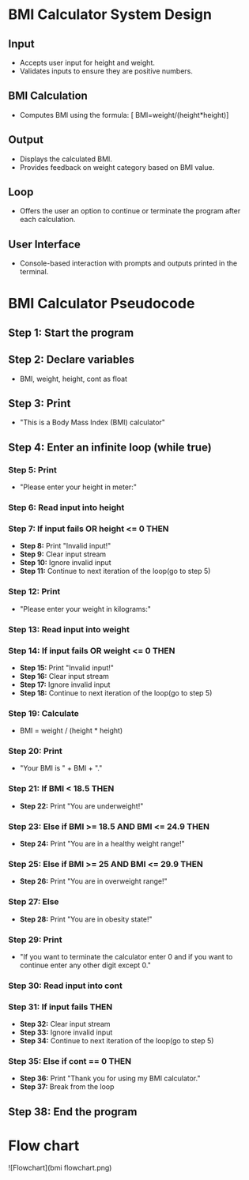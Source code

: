 


# BMI Calculator System Design

## Input 
- Accepts user input for height and weight.
- Validates inputs to ensure they are positive numbers.

## BMI Calculation
- Computes BMI using the formula: 
  [
  BMI=weight/(height*height)]

## Output
- Displays the calculated BMI.
- Provides feedback on weight category based on BMI value.

## Loop 
- Offers the user an option to continue or terminate the program after each calculation.

## User Interface
- Console-based interaction with prompts and outputs printed in the terminal.


# BMI Calculator Pseudocode

## Step 1: Start the program

## Step 2: Declare variables
- BMI, weight, height, cont as float

## Step 3: Print
- "This is a Body Mass Index (BMI) calculator"

## Step 4: Enter an infinite loop (while true)

### Step 5: Print
- "Please enter your height in meter:"

### Step 6: Read input into height

### Step 7: If input fails OR height <= 0 THEN
- **Step 8:** Print "Invalid input!"
- **Step 9:** Clear input stream
- **Step 10:** Ignore invalid input
- **Step 11:** Continue to next iteration of the loop(go to step 5) 

### Step 12: Print
- "Please enter your weight in kilograms:"

### Step 13: Read input into weight

### Step 14: If input fails OR weight <= 0 THEN
- **Step 15:** Print "Invalid input!"
- **Step 16:** Clear input stream
- **Step 17:** Ignore invalid input
- **Step 18:** Continue to next iteration of the loop(go to step 5)

### Step 19: Calculate 
- BMI = weight / (height * height)

### Step 20: Print
- "Your BMI is " + BMI + "."

### Step 21: If BMI < 18.5 THEN
- **Step 22:** Print "You are underweight!"

### Step 23: Else if BMI >= 18.5 AND BMI <= 24.9 THEN
- **Step 24:** Print "You are in a healthy weight range!"

### Step 25: Else if BMI >= 25 AND BMI <= 29.9 THEN
- **Step 26:** Print "You are in overweight range!"

### Step 27: Else
- **Step 28:** Print "You are in obesity state!"

### Step 29: Print
- "If you want to terminate the calculator enter 0 and if you want to continue enter any other digit except 0."

### Step 30: Read input into cont

### Step 31: If input fails THEN
- **Step 32:** Clear input stream
- **Step 33:** Ignore invalid input
- **Step 34:** Continue to next iteration of the loop(go to step 5)

### Step 35: Else if cont == 0 THEN
- **Step 36:** Print "Thank you for using my BMI calculator."
- **Step 37:** Break from the loop

## Step 38: End the program
# Flow chart
![Flowchart](bmi flowchart.png)
